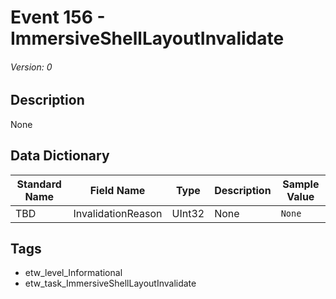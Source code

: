 # Event 156 - ImmersiveShellLayoutInvalidate
###### Version: 0

## Description
None

## Data Dictionary
|Standard Name|Field Name|Type|Description|Sample Value|
|---|---|---|---|---|
|TBD|InvalidationReason|UInt32|None|`None`|

## Tags
* etw_level_Informational
* etw_task_ImmersiveShellLayoutInvalidate